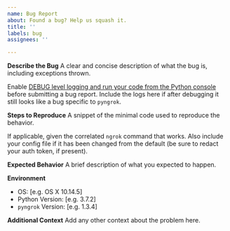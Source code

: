 ```yaml
---
name: Bug Report
about: Found a bug? Help us squash it.
title: ''
labels: bug
assignees: ''

---
```


**Describe the Bug**
A clear and concise description of what the bug is, including exceptions thrown.

Enable [DEBUG level logging and run your code from the Python console](https://stackoverflow.com/questions/14058453/making-python-loggers-output-all-messages-to-stdout-in-addition-to-log-file)
before submitting a bug report. Include the logs here if after debugging it still looks like a bug specific
to `pyngrok`.

**Steps to Reproduce**
A snippet of the minimal code used to reproduce the behavior.

If applicable, given the correlated `ngrok` command that works. Also include your config file if it has been
changed from the default (be sure to redact your auth token, if present).

**Expected Behavior**
A brief description of what you expected to happen.

**Environment**
 - OS: [e.g. OS X 10.14.5]
 - Python Version: [e.g. 3.7.2]
 - `pyngrok` Version: [e.g. 1.3.4]

**Additional Context**
Add any other context about the problem here.
